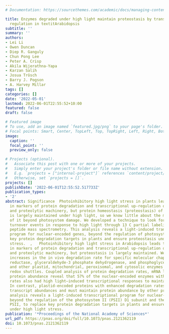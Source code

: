 ```yaml
---
# Documentation: https://sourcethemes.com/academic/docs/managing-content/

title: Enzymes degraded under high light maintain proteostasis by transcriptional
  regulation in textitArabidopsis
subtitle: ''
summary: ''
authors:
- Lei Li
- Owen Duncan
- Diep R. Ganguly
- Chun Pong Lee
- Peter A. Crisp
- Akila Wijerathna-Yapa
- Karzan Salih
- Josua Trösch
- Barry J. Pogson
- A. Harvey Millar
tags: []
categories: []
date: '2022-05-01'
lastmod: 2022-06-01T22:55:52+10:00
featured: false
draft: false

# Featured image
# To use, add an image named `featured.jpg/png` to your page's folder.
# Focal points: Smart, Center, TopLeft, Top, TopRight, Left, Right, BottomLeft, Bottom, BottomRight.
image:
  caption: ''
  focal_point: ''
  preview_only: false

# Projects (optional).
#   Associate this post with one or more of your projects.
#   Simply enter your project's folder or file name without extension.
#   E.g. `projects = ["internal-project"]` references `content/project/deep-learning/index.md`.
#   Otherwise, set `projects = []`.
projects: []
publishDate: '2022-06-01T12:55:52.517733Z'
publication_types:
- '2'
abstract: Significance  Photoinhibitory high light stress in plants leads to increases
  in markers of protein degradation and transcriptional up-regulation of proteases
  and proteolytic machinery, but protein homeostasis (proteostasis) of most enzymes
  is largely maintained under high light, so we know little about the metabolic consequences
  of it beyond photosystem damage. We developed a technique to look for rapid protein
  turnover events in response to high light through 13 C partial labeling and detailed
  peptide mass spectrometry. This analysis reveals a light-induced transcriptional
  program for nuclear-encoded genes, beyond the regulation of photosystem II, to replace
  key protein degradation targets in plants and ensure proteostasis under high light
  stress.  ,   Photoinhibitory high light stress in Arabidopsis leads to increases
  in markers of protein degradation and transcriptional up-regulation of proteases
  and proteolytic machinery, but proteostasis is largely maintained. We find significant
  increases in the in vivo degradation rate for specific molecular chaperones, nitrate
  reductase, glyceraldehyde-3 phosphate dehydrogenase, and phosphoglycerate kinase
  and other plastid, mitochondrial, peroxisomal, and cytosolic enzymes involved in
  redox shuttles. Coupled analysis of protein degradation rates, mRNA levels, and
  protein abundance reveal that 57% of the nuclear-encoded enzymes with higher degradation
  rates also had high light–induced transcriptional responses to maintain proteostasis.
  In contrast, plastid-encoded proteins with enhanced degradation rates showed decreased
  transcript abundances and must maintain protein abundance by other processes. This
  analysis reveals a light-induced transcriptional program for nuclear-encoded genes,
  beyond the regulation of the photosystem II (PSII) D1 subunit and the function of
  PSII, to replace key protein degradation targets in plants and ensure proteostasis
  under high light stress.
publication: '*Proceedings of the National Academy of Sciences*'
url_pdf: https://pnas.org/doi/full/10.1073/pnas.2121362119
doi: 10.1073/pnas.2121362119
---
```

